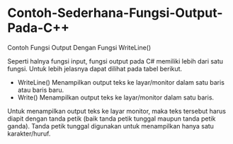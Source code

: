 # Contoh-Sederhana-Fungsi-Output-Pada-C++
Contoh Fungsi Output Dengan Fungsi WriteLine()

Seperti halnya fungsi input, fungsi output pada C# memiliki lebih dari satu fungsi. Untuk lebih jelasnya dapat dilihat pada tabel berikut.

-	WriteLine()	Menampilkan output teks ke layar/monitor dalam satu baris atau baris baru.
-	Write()	Menampilkan output teks ke layar/monitor dalam satu baris.

Untuk menampilkan output teks ke layar monitor, maka teks tersebut harus diapit dengan tanda petik (baik tanda petik tunggal maupun tanda petik ganda).
Tanda petik tunggal digunakan untuk menampilkan hanya satu karakter/huruf.
